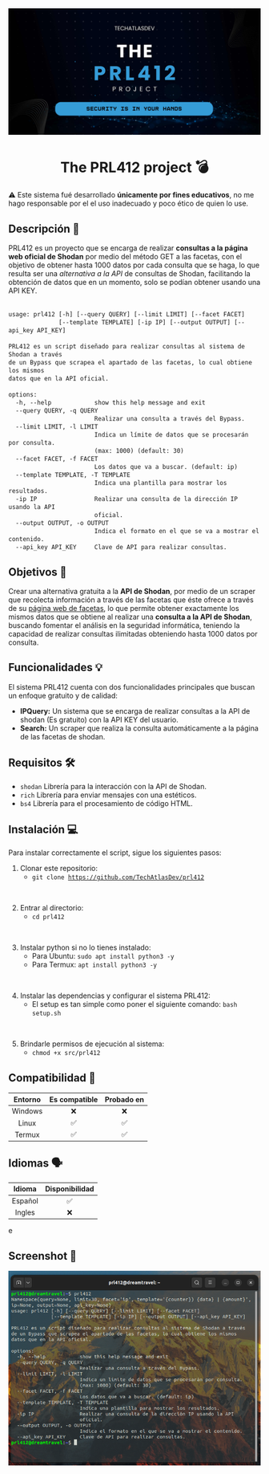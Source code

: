 ![Image](prl412_banner.jpg)
---

<center><h1>The PRL412 project 💣</h1></center>

⚠️ Este sistema fué desarrollado <b>únicamente por fines educativos</b>, no me hago responsable por el el uso inadecuado y poco ético de quien lo use. 

## Descripción 📝

PRL412 es un proyecto que se encarga de realizar <b>consultas a la página web oficial de Shodan</b> por medio del método GET a las facetas, con el objetivo de obtener hasta 1000 datos por cada consulta que se haga, lo que resulta ser una <i>alternativa a la API</i> de consultas de Shodan, facilitando la obtención de datos que en un momento, solo se podían obtener usando una API KEY.

<pre><code>
usage: prl412 [-h] [--query QUERY] [--limit LIMIT] [--facet FACET]
              [--template TEMPLATE] [-ip IP] [--output OUTPUT] [--api_key API_KEY]

PRL412 es un script diseñado para realizar consultas al sistema de Shodan a través
de un Bypass que scrapea el apartado de las facetas, lo cual obtiene los mismos
datos que en la API oficial.

options:
  -h, --help            show this help message and exit
  --query QUERY, -q QUERY
                        Realizar una consulta a través del Bypass.
  --limit LIMIT, -l LIMIT
                        Indica un límite de datos que se procesarán por consulta.
                        (max: 1000) (default: 30)
  --facet FACET, -f FACET
                        Los datos que va a buscar. (default: ip)
  --template TEMPLATE, -T TEMPLATE
                        Indica una plantilla para mostrar los resultados.
  -ip IP                Realizar una consulta de la dirección IP usando la API
                        oficial.
  --output OUTPUT, -o OUTPUT
                        Indica el formato en el que se va a mostrar el contenido.
  --api_key API_KEY     Clave de API para realizar consultas.
</code></pre>

## Objetivos 🎯

Crear una alternativa gratuita a la <b>API de Shodan</b>, por medio de un scraper que recolecta información a través de las facetas que éste ofrece a través de su <a href="https://www.shodan.io/search/facet">página web de facetas</a>, lo que permite obtener exactamente los mismos datos que se obtiene al realizar una <b>consulta a la API de Shodan</b>, buscando fomentar el análisis en la seguridad informática, teniendo la capacidad de realizar consultas ilimitadas obteniendo hasta 1000 datos por consulta.

## Funcionalidades 💡

El sistema PRL412 cuenta con dos funcionalidades principales que buscan un enfoque gratuito y de calidad:
- <b>IPQuery:</b> Un sistema que se encarga de realizar consultas a la API de shodan (Es gratuito) con la API KEY del usuario.
- <b>Search:</b> Un scraper que realiza la consulta automáticamente a la página de las facetas de shodan.

## Requisitos 🛠️

- <code>shodan</code> Librería para la interacción con la API de Shodan.
- <code>rich</code> Librería para enviar mensajes con una estéticos.
- <code>bs4</code> Librería para el procesamiento de código HTML.

## Instalación 💻

Para instalar correctamente el script, sigue los siguientes pasos:

1) Clonar este repositorio:
    - <code>git clone https://github.com/TechAtlasDev/prl412</code>

<br>

2) Entrar al directorio:
    - <code>cd prl412</code>

<br>

3) Instalar python si no lo tienes instalado:
    - Para Ubuntu: <code>sudo apt install python3 -y</code>
    - Para Termux: <code>apt install python3 -y</code>

<br>

4) Instalar las dependencias y configurar el sistema PRL412:
    - El setup es tan simple como poner el siguiente comando: <code>bash setup.sh</code>

<br>

5) Brindarle permisos de ejecución al sistema:
    - <code>chmod +x src/prl412</code>

## Compatibilidad 🔨

|   Entorno   | Es compatible | Probado en |
|:------------:|:------------:|:------------:|
|   Windows   |   ❌   |   ❌   |
|   Linux     |   ✅   |   ✅   |
|   Termux    |   ✅   |   ✅   |

## Idiomas 🗣️

|   Idioma   | Disponibilidad |
|:------------:|:------------:|
|   Español   |   ✅   |
|   Ingles     |   ❌   |
e
## Screenshot 📸
![Image](screenshot_sample.png)
